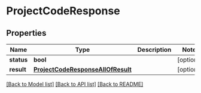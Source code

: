 # ProjectCodeResponse

## Properties

Name | Type | Description | Notes
------------ | ------------- | ------------- | -------------
**status** | **bool** |  | [optional]
**result** | [**ProjectCodeResponseAllOfResult**](ProjectCodeResponseAllOfResult.md) |  | [optional]

[[Back to Model list]](../README.md#documentation-for-models) [[Back to API list]](../README.md#documentation-for-api-endpoints) [[Back to README]](../README.md)
